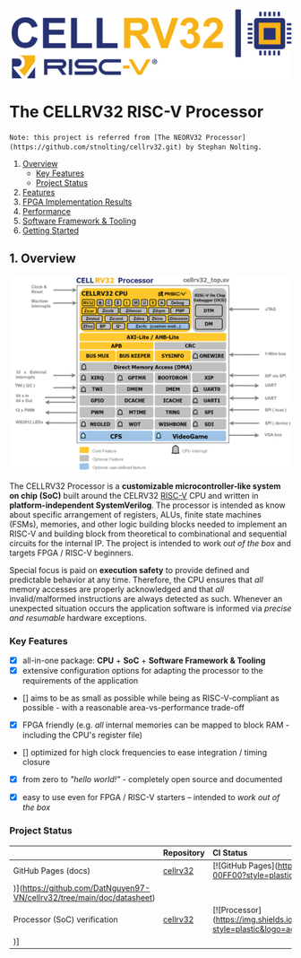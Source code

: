 [![CELLRV32](https://github.com/DatNguyen97-VN/cellrv32/blob/main/doc/figures/cellrv32%20logo.png)](https://github.com/DatNguyen97-VN/cellrv32/tree/main)

# The CELLRV32 RISC-V Processor
`Note: this project is referred from [The NEORV32 Processor](https://github.com/stnolting/cellrv32.git) by Stephan Nolting.`

1. [Overview](#1-Overview)
   * [Key Features](#Key-Features)
   * [Project Status](#Project-Status)
2. [Features](#2-Features)
3. [FPGA Implementation Results](#3-FPGA-Implementation-Results)
4. [Performance](#4-Performance)
5. [Software Framework & Tooling](#5-Software-Framework-and-Tooling)
6. [Getting Started](#6-Getting-Started)

## 1. Overview
![cellrv32 overview](https://github.com/DatNguyen97-VN/cellrv32/blob/main/doc/figures/cellrv32%20top.png)


The CELLRV32 Processor is a **customizable microcontroller-like system on chip (SoC)** built around the CELRV32
[RISC-V](https://riscv.org/) CPU and written in **platform-independent SystemVerilog**. The processor is intended as know about specific arrangement of registers, ALUs, finite state machines (FSMs), memories, and other logic building blocks needed to implement an RISC-V and building block from theoretical to combinational and sequential circuits for the internal IP. The project is intended to work _out of the box_ and targets
FPGA / RISC-V beginners.

Special focus is paid on **execution safety** to provide defined and predictable behavior at any time.
Therefore, the CPU ensures that _all_ memory accesses are properly acknowledged and that _all_ invalid/malformed
instructions are always detected as such. Whenever an unexpected situation occurs the application software is
informed via _precise and resumable_ hardware exceptions.


### Key Features

- [x] all-in-one package: **CPU** + **SoC** + **Software Framework & Tooling**
- [x] extensive configuration options for adapting the processor to the requirements of the application
- [] aims to be as small as possible while being as RISC-V-compliant as possible - with a reasonable area-vs-performance trade-off
- [x] FPGA friendly (e.g. _all_ internal memories can be mapped to block RAM - including the CPU's register file)
- [] optimized for high clock frequencies to ease integration / timing closure
- [x] from zero to _"hello world!"_ - completely open source and documented
- [x] easy to use even for FPGA / RISC-V starters – intended to _work out of the box_


### Project Status

|         | Repository | CI Status |
|:--------|:-----------|:----------|
| GitHub Pages (docs)          | [cellrv32](https://github.com/DatNguyen97-VN/cellrv32/tree/main)                       | [![GitHub Pages](https://img.shields.io/badge/up-00FF00?style=plastic&logo=github&label=NEORV32.pdf
)](https://github.com/DatNguyen97-VN/cellrv32/tree/main/doc/datasheet) |
| Processor (SoC) verification | [cellrv32](https://github.com/stnolting/neorv32)                       | [![Processor](https://img.shields.io/badge/Not%20Start-FF0000?style=plastic&logo=adminer&label=Processor%20Check
)] |